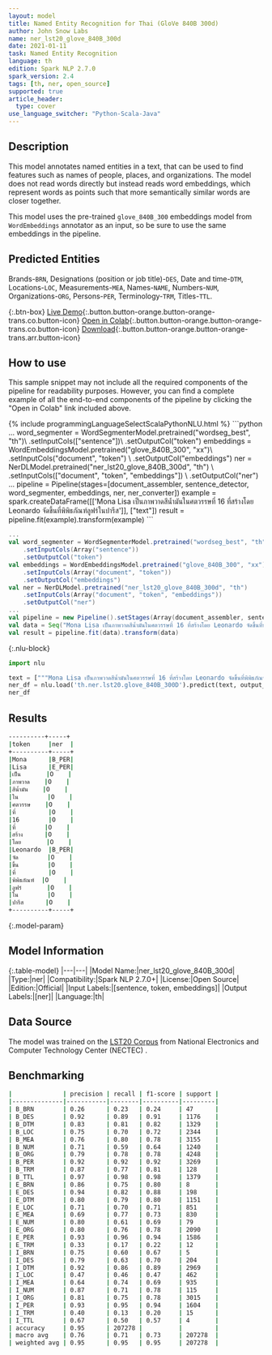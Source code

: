 ```yaml
---
layout: model
title: Named Entity Recognition for Thai (GloVe 840B 300d)
author: John Snow Labs
name: ner_lst20_glove_840B_300d
date: 2021-01-11
task: Named Entity Recognition
language: th
edition: Spark NLP 2.7.0
spark_version: 2.4
tags: [th, ner, open_source]
supported: true
article_header:
  type: cover
use_language_switcher: "Python-Scala-Java"
---
```


## Description

This model annotates named entities in a text, that can be used to find features such as names of people, places, and organizations. The model does not read words directly but instead reads word embeddings, which represent words as points such that more semantically similar words are closer together.

This model uses the pre-trained `glove_840B_300` embeddings model from `WordEmbeddings` annotator as an input, so be sure to use the same embeddings in the pipeline.

## Predicted Entities

Brands-`BRN`, Designations (position or job title)-`DES`, Date and time-`DTM`, Locations-`LOC`, Measurements-`MEA`, Names-`NAME`, Numbers-`NUM`, Organizations-`ORG`, Persons-`PER`, Terminology-`TRM`, Titles-`TTL`.

{:.btn-box}
[Live Demo](https://demo.johnsnowlabs.com/public/NER_EN/){:.button.button-orange.button-orange-trans.co.button-icon}
[Open in Colab](https://colab.research.google.com/github/JohnSnowLabs/spark-nlp-workshop/blob/master/tutorials/streamlit_notebooks/NER.ipynb){:.button.button-orange.button-orange-trans.co.button-icon}
[Download](https://s3.amazonaws.com/auxdata.johnsnowlabs.com/public/models/ner_lst20_glove_840B_300d_th_2.7.0_2.4_1610360616038.zip){:.button.button-orange.button-orange-trans.arr.button-icon}

## How to use

This sample snippet may not include all the required components of the pipeline for readability purposes. However, you can find a complete example of all the end-to-end components of the pipeline by clicking the "Open in Colab" link included above.


<div class="tabs-box" markdown="1">
{% include programmingLanguageSelectScalaPythonNLU.html %}
```python
...
word_segmenter = WordSegmenterModel.pretrained("wordseg_best", "th")\
    .setInputCols(["sentence"])\
    .setOutputCol("token")
embeddings = WordEmbeddingsModel.pretrained("glove_840B_300", "xx")\
    .setInputCols("document", "token") \
    .setOutputCol("embeddings")
ner = NerDLModel.pretrained("ner_lst20_glove_840B_300d", "th") \
    .setInputCols(["document", "token", "embeddings"]) \
    .setOutputCol("ner")
...
pipeline = Pipeline(stages=[document_assembler, sentence_detector, word_segmenter, embeddings, ner, ner_converter])
example = spark.createDataFrame([['Mona Lisa เป็นภาพวาดสีน้ำมันในศตวรรษที่ 16 ที่สร้างโดย Leonardo จัดขึ้นที่พิพิธภัณฑ์ลูฟร์ในปารีส']], ["text"])
result = pipeline.fit(example).transform(example)
```

```scala
...
val word_segmenter = WordSegmenterModel.pretrained("wordseg_best", "th")
    .setInputCols(Array("sentence"))
    .setOutputCol("token")
val embeddings = WordEmbeddingsModel.pretrained("glove_840B_300", "xx")
    .setInputCols(Array("document", "token"))
    .setOutputCol("embeddings")
val ner = NerDLModel.pretrained("ner_lst20_glove_840B_300d", "th")
    .setInputCols(Array("document", "token", "embeddings"))
    .setOutputCol("ner")
...
val pipeline = new Pipeline().setStages(Array(document_assembler, sentence_detector, word_segmenter, embeddings, ner, ner_converter))
val data = Seq("Mona Lisa เป็นภาพวาดสีน้ำมันในศตวรรษที่ 16 ที่สร้างโดย Leonardo จัดขึ้นที่พิพิธภัณฑ์ลูฟร์ในปารีส").toDF("text")
val result = pipeline.fit(data).transform(data)
```

{:.nlu-block}
```python
import nlu

text = ["""Mona Lisa เป็นภาพวาดสีน้ำมันในศตวรรษที่ 16 ที่สร้างโดย Leonardo จัดขึ้นที่พิพิธภัณฑ์ลูฟร์ในปารีส"""]
ner_df = nlu.load('th.ner.lst20.glove_840B_300D').predict(text, output_level='token')
ner_df
```

</div>

## Results

```bash
----------+-----+
|token     |ner  |
+----------+-----+
|Mona      |B_PER|
|Lisa      |E_PER|
|เป็น       |O    |
|ภาพวาด    |O    |
|สีน้ำมัน    |O    |
|ใน        |O    |
|ศตวรรษ    |O    |
|ที่         |O    |
|16        |O    |
|ที่        |O    |
|สร้าง      |O    |
|โดย       |O    |
|Leonardo  |B_PER|
|จัด        |O    |
|ขึ้น        |O    |
|ที่         |O    |
|พิพิธภัณฑ์  |O    |
|ลูฟร์       |O    |
|ใน        |O    |
|ปารีส      |O    |
+----------+-----+
```

{:.model-param}
## Model Information

{:.table-model}
|---|---|
|Model Name:|ner_lst20_glove_840B_300d|
|Type:|ner|
|Compatibility:|Spark NLP 2.7.0+|
|License:|Open Source|
|Edition:|Official|
|Input Labels:|[sentence, token, embeddings]|
|Output Labels:|[ner]|
|Language:|th|

## Data Source

The model was trained on the [LST20 Corpus](https://aiat.or.th/lst20-corpus/) from National Electronics and Computer Technology Center (NECTEC) .

## Benchmarking

```bash
|              | precision | recall | f1-score | support |
|--------------|-----------|--------|----------|---------|
| B_BRN        | 0.26      | 0.23   | 0.24     | 47      |
| B_DES        | 0.92      | 0.89   | 0.91     | 1176    |
| B_DTM        | 0.83      | 0.81   | 0.82     | 1329    |
| B_LOC        | 0.75      | 0.70   | 0.72     | 2344    |
| B_MEA        | 0.76      | 0.80   | 0.78     | 3155    |
| B_NUM        | 0.71      | 0.59   | 0.64     | 1240    |
| B_ORG        | 0.79      | 0.78   | 0.78     | 4248    |
| B_PER        | 0.92      | 0.92   | 0.92     | 3269    |
| B_TRM        | 0.87      | 0.77   | 0.81     | 128     |
| B_TTL        | 0.97      | 0.98   | 0.98     | 1379    |
| E_BRN        | 0.86      | 0.75   | 0.80     | 8       |
| E_DES        | 0.94      | 0.82   | 0.88     | 198     |
| E_DTM        | 0.80      | 0.79   | 0.80     | 1151    |
| E_LOC        | 0.71      | 0.70   | 0.71     | 851     |
| E_MEA        | 0.69      | 0.77   | 0.73     | 830     |
| E_NUM        | 0.80      | 0.61   | 0.69     | 79      |
| E_ORG        | 0.80      | 0.76   | 0.78     | 2090    |
| E_PER        | 0.93      | 0.96   | 0.94     | 1586    |
| E_TRM        | 0.33      | 0.17   | 0.22     | 12      |
| I_BRN        | 0.75      | 0.60   | 0.67     | 5       |
| I_DES        | 0.79      | 0.63   | 0.70     | 204     |
| I_DTM        | 0.92      | 0.86   | 0.89     | 2969    |
| I_LOC        | 0.47      | 0.46   | 0.47     | 462     |
| I_MEA        | 0.64      | 0.74   | 0.69     | 935     |
| I_NUM        | 0.87      | 0.71   | 0.78     | 115     |
| I_ORG        | 0.81      | 0.75   | 0.78     | 3015    |
| I_PER        | 0.93      | 0.95   | 0.94     | 1604    |
| I_TRM        | 0.40      | 0.13   | 0.20     | 15      |
| I_TTL        | 0.67      | 0.50   | 0.57     | 4       |
| accuracy     | 0.95      | 207278 |          |         |
| macro avg    | 0.76      | 0.71   | 0.73     | 207278  |
| weighted avg | 0.95      | 0.95   | 0.95     | 207278  |
```
